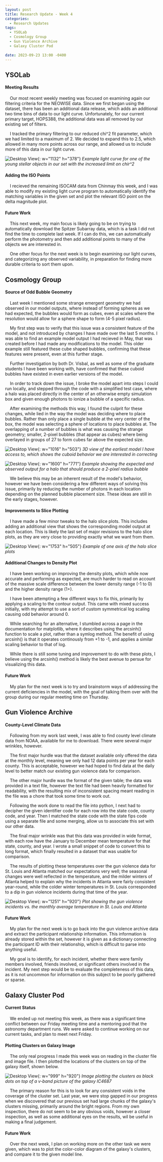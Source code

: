 ```yaml
---
layout: post
title: Research Update - Week 4 
categories:
  - Research Updates
tags:
  - YSOLab
  - Cosmology Group
  - Gun Violence Archive
  - Galaxy Cluster Pod
 
date: 2023-09-23 13:00 -0400
---
```

## YSOLab

#### Meeting Results

    Our most recent weekly meeting was focused on examining again our filtering criteria for the NEOWISE data. Since we first began using the dataset, there has been an additional data release, which adds an additional two time bins of data to our light curve. Unfortunately, for our current primary target, HOPS388, the additional data was all removed by our existing set of filters.

    I tracked the primary filtering to our reduced chi^2 fit parameter, which we had limited to a maximum of 2. We decided to expand this to 2.5, which allowed in many more points across our range, and allowed us to include more of this data in our light curve.

![Desktop View](/assets/img/week_4/light_curve.PNG){: w="1132" h="378"}
_Example light curve for one of the young stellar objects in our set with the increased limit on chir^2_



#### Adding the ISO Points

    I recieved the remaining ISOCAM data from Chinmay this week, and I was able to modify my existing light curve program to automatically identify the matching variables in the given set and plot the relevant ISO point on the delta magnitude plot.



#### Future Work

    This next week, my main focus is likely going to be on trying to automatically download the Spitzer Subarray data, which is a task I did not find the time to complete last week. If I can do this, we can automatically perform the photometry and then add additional points to many of the objects we are interested in.

    One other focus for the next week is to begin examining our light curves, and categorizing any observed variability, in preparation for finding more durable criteria to sort them upon.



## Cosmology Group

#### Source of Odd Bubble Geometry

    Last week I mentioned some strange emergent geometry we had observed in our model outputs, where instead of forming spheres as we had expected, the bubbles would form as cubes, even at scales where the resolution would allow for a sphere shape to form (4-5 pixel radius).

    My first step was to verify that this issue was a consistent feature of the model, and not introduced by changes I have made over the last 5 months. I was able to find an example model output I had recieved in May, that was created before I had made any modifications to the model. This older example still featured these cube shaped bubbles, confirming that these features were present, even at this further stage.

    Further investigation by both Dr. Visbal, as well as some of the graduate students I have been working with, have confirmed that these cuboid bubbles have existed in even earlier versions of the model.

    In order to track down the issue, I broke the model apart into steps I could run locally, and stepped through the code with a simplified test case, where a halo was placed directly in the center of an otherwise empty simulation box and given enough photons to ionize a bubble of a specific radius.

    After examining the methods this way, I found the culprit for these changes, while lied in the way the model was deciding where to place bubbles. Rather than only place a single bubble at the very center of the box, the model was selecting a sphere of locations to place bubbles at. The overlapping of a number of bubbles is what was causing the strange geometry; smaller, 2-pixel bubbles (that appear as cubes) where being overlayed in groups of 27 to form cubes far above the expected size.

![Desktop View](/assets/img/week_4/old_model_squares.png){: w="1016" h="503"}
_3D view of the earliest model I have access to, which shows the cuboid behavior we are interested in correcting_

![Desktop View](/assets/img/week_4/expected_vs_actual_Q.png){: w="1600" h="771"}
_Example showing the expected and observed output for a halo that should produce a 2-pixel radius bubble_

    We believe this may be an inherent result of the model's behavior, however we have been considering a few different ways of solving this issue, primarily by reducing the number of photons in each location depending on the planned bubble placement size. These ideas are still in the early stages, however.



#### Improvements to Slice Plotting

    I have made a few minor tweaks to the halo slice plots. This includes adding an additional view that shows the corresponding model output at each location. This is likely the last set of major revisions to the halo slice plots, as they are very close to providing exactly what we want from them.

![Desktop View](/assets/img/week_4/halo_plots.PNG){: w="1753" h="505"}
_Example of one axis of the halo slice plots_



#### Additional Changes to Density Plot

    I have been working on improving the density plots, which while now accurate and performing as expected, are much harder to read on account of the massive scale difference between the lower density range (-1 to 0) and the higher density range (1+).

    I have been attempting a few different ways to fix this, primarily by applying a scaling to the contour output. This came with mixed success initially, with my attempt to use a sort of custom symmetrical log scaling causing odd behavior around 0. 

    While searching for an alternative, I stumbled across a page in the documentation for matplotlib, where it describes using the arcsinh() function to scale a plot, rather than a symlog method. The benefit of using arcsinh() is that it operates continously from +1 to -1, and applies a similar scaling behavior to that of log.

    While there is still some tuning and improvement to do with these plots, I believe using the arcsinh() method is likely the best avenue to persue for visualizing this data.



#### Future Work

    My plan for the next week is to try and brainstorm ways of addressing the current deficiencies in the model, with the goal of talking them over with the group during our regular meeting time on Thursday.



## Gun Violence Archive

#### County-Level Climate Data

    Following from my work last week, I was able to find county level climate data from NOAA, available for me to download. There were several major wrinkles, however.

    The first major hurdle was that the dataset available only offered the data at the monthly level, meaning we only had 12 data points per year for each county. This is acceptable, however we had hoped to find data at the daily level to better match our existing gun violence data for comparison.

    The other major hurdle was the format of the given table; the data was provided in a text file, however the text file had been heavily formatted for readability, with the resulting mix of inconsistent spacing meant reading in the file was a chore that took some time to work out.

    Following the work done to read the file into python, I next had to decipher the given identifier code for each row into the state code, county code, and year. Then I matched the state code with the state fips code using a separate file and some merging, allow us to associate this set with our other data.

    The final major wrinkle was that this data was provided in wide format, with each row have the January to December mean temperature for that state, county, and year. I wrote a small snippet of code to convert this to long format, which finally resulted in a dataset that was usable for comparison.

    The results of plotting these temperatures over the gun violence data for St. Louis and Atlanta matched our expectations very well; the seasonal changes were well reflected in the temperature, and the milder winters of Atlanta helped to explain why the incidents in Atlanta were fairly consistent year-round, while the colder winter temperatures in St. Louis corresponded to a dip in gun violence incidents during that time of the year.


![Desktop View](/assets/img/week_4/gva_temp.PNG){: w="1251" h="920"}
_Plot showing the gun violence incidents vs. the monthly average temperature in St. Louis and Atlanta_



#### Future Work

    My plan for the next week is to go back into the gun violence archive data and extract the participant relationship information. This information is already stored within the set, however it is given as a dictionary connecting the participant ID with their relationship, which is difficult to parse into anything useful.

    My goal is to identify, for each incident, whether there were family members involved, friends involved, or significant others involved in the incident. My next step would be to evaluate the completeness of this data, as it is not uncommon for information on this subject to be poorly gathered or sparse.



## Galaxy Cluster Pod

#### Current Status

    We ended up not meeting this week, as there was a significant time conflict between our Friday meeting time and a mentoring pod that the astronomy department runs. We were asked to continue working on our current tasks, and plan to meet next Friday.



#### Plotting Clusters on Galaxy Image

    The only real progress I made this week was on reading in the cluster file and image file. I then plotted the locations of the clusters on top of the galaxy itself, shown below.

![Desktop View](/assets/img/week_4/IC4687_clusters.PNG){: w="999" h="920"}
_Image plotting the clusters as black dots on top of a v-band picture of the galaxy IC4687_


    The primary reason for this is to look for any consistent voids in the coverage of the cluster set. Last year, we were stop gapped in our progress when we discovered that our previous set had large chunks of the galaxy's clusters missing, primarily around the bright regions. From my own inspection, there do not seem to be any obvious voids, however a closer inspection, as well as some additional eyes on the results, wil be useful in making a final judgement.

#### Future Work

    Over the next week, I plan on working more on the other task we were given, which was to plot the color-color diagram of the galaxy's clusters, and compare it to the given model line.
